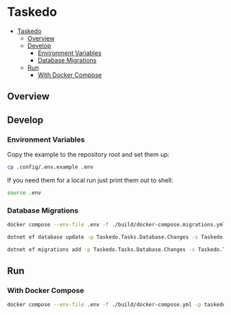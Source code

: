 # Taskedo

- [Taskedo](#taskedo)
  - [Overview](#overview)
  - [Develop](#develop)
    - [Environment Variables](#environment-variables)
    - [Database Migrations](#database-migrations)
  - [Run](#run)
    - [With Docker Compose](#with-docker-compose)

## Overview

## Develop

### Environment Variables

Copy the example to the repository root and set them up:

```sh
cp .config/.env.example .env
```

If you need them for a local run just print them out to shell:

```sh
source .env
```

### Database Migrations

```sh
docker compose --env-file .env -f ./build/docker-compose.migrations.yml -p taskedomigrations up
```

```sh
dotnet ef database update -p Taskedo.Tasks.Database.Changes -s Taskedo.Tasks.Database.Startup
```

```sh
dotnet ef migrations add -p Taskedo.Tasks.Database.Changes -s Taskedo.Tasks.Database.Startup "Add Task table"
```

## Run

### With Docker Compose

```sh
docker compose --env-file .env -f ./build/docker-compose.yml -p taskedo up --build
```

